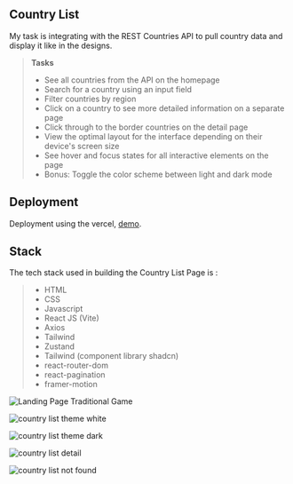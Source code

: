 ##  Country List

My task is integrating with the REST Countries API to pull country data and display it like in the designs.

> **Tasks**
> - See all countries from the API on the homepage
> - Search for a country using an input field
> - Filter countries by region
> - Click on a country to see more detailed information on a separate page
> - Click through to the border countries on the detail page
> - View the optimal layout for the interface depending on their device's screen size
> - See hover and focus states for all interactive elements on the page
> - Bonus: Toggle the color scheme between light and dark mode

## Deployment
Deployment using the vercel, [demo](https://assignment2muchamadsyarifulumam.vercel.app).

## Stack
The tech stack used in building the Country List Page is :
> - HTML
> - CSS
> - Javascript
> - React JS (Vite)
> - Axios
> - Tailwind
> - Zustand
> - Tailwind (component library shadcn)
> - react-router-dom
> - react-pagination
> - framer-motion

![Landing Page Traditional Game](https://i.ibb.co.com/mGt1Vwj/New-Project-2.jpg)

![country list theme white](https://i.ibb.co.com/k2jqLnS/screencapture-assignment2muchamadsyarifulumam-vercel-app-2024-07-17-13-53-12.webp)

![country list theme dark](https://i.ibb.co.com/z7PDsjm/screencapture-assignment2muchamadsyarifulumam-vercel-app-2024-07-17-13-53-56.png)

![country list detail](https://i.ibb.co.com/Wx60v5r/screencapture-assignment2muchamadsyarifulumam-vercel-app-detail-Tunisia-2024-07-17-13-54-47.webp)

![country list not found](https://i.ibb.co.com/CQ9mRYk/screencapture-assignment2muchamadsyarifulumam-vercel-app-2024-07-17-13-55-14.webp)


